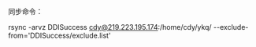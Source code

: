 同步命令：

rsync -arvz DDISuccess cdy@219.223.195.174:/home/cdy/ykq/  --exclude-from='DDISuccess/exclude.list'

